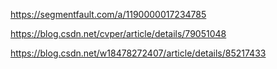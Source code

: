 <https://segmentfault.com/a/1190000017234785>

<https://blog.csdn.net/cvper/article/details/79051048>

<https://blog.csdn.net/w18478272407/article/details/85217433>
